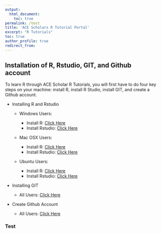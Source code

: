 ```yaml
---
output:
  html_document:
    toc: true
permalink: /test
title: 'ACE Scholars R Tutorial Portal'
excerpt: "R Tutorials"
toc: true
author_profile: true
redirect_from:
---
```


## Installation of R, Rstudio, GIT, and Github account
To learn R through ACE Scholar R Tutorials, you will first have to do four key steps on your machine: install R, install R Studio, install GIT, and create a Github account.

- Installing R and Rstudio
	- Windows Users:
		- Install R: [Click Here](https://www.datacamp.com/tutorial/installing-R-windows-mac-ubuntu#installing-r-on-windows-10)
		- Install Rstudio: [Click Here](https://www.datacamp.com/tutorial/installing-R-windows-mac-ubuntu#installing-rstudio)
		
	- Mac OSX Users:
		- Install R: [Click Here](https://www.datacamp.com/tutorial/installing-R-windows-mac-ubuntu#installing-r-on-mac-osx)
		- Install Rstudio: [Click Here](https://www.datacamp.com/tutorial/installing-R-windows-mac-ubuntu#installing-rstudio-and-r-packages)
		
	- Ubuntu Users:
		- Install R: [Click Here](https://www.datacamp.com/tutorial/installing-R-windows-mac-ubuntu#installing-r-on-ubuntu-19.04/18.04/16.04)
		- Install Rstudio: [Click Here](https://www.datacamp.com/tutorial/installing-R-windows-mac-ubuntu#installing-rstudio-and-r-packages)
		
- Installing GIT
	- All Users: [Click Here](https://github.com/git-guides/install-git)
	
- Create Github Account
	- All Users: [Click Here](https://github.com/signup?ref_cta=Sign+up&ref_loc=header+logged+out&ref_page=%2F&source=header-home)
	
### Test
		